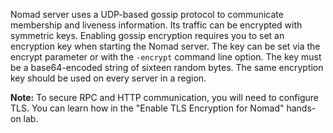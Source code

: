 Nomad server uses a UDP-based gossip protocol to communicate membership and liveness information. Its traffic can be encrypted with symmetric keys. Enabling gossip encryption requires you to set an encryption key when starting the Nomad server. The key can be set via the encrypt parameter or with the `-encrypt` command line option. The key must be a base64-encoded string of sixteen random bytes. The same encryption key should be used on every server in a region.

**Note:** To secure RPC and HTTP communication, you will need to configure TLS. You can learn how in the "Enable TLS Encryption for Nomad" hands-on lab.
